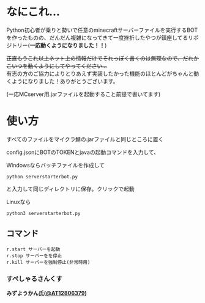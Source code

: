 # なにこれ…

Python初心者が乗りと勢いで任意のminecraftサーバーファイルを実行するBOTを作ったものの、だんだん複雑になってきて一度挫折したやつが鎮座してるリポジトリー(__一応動くようになりました！！__)  

~~正直もうこれ以上ネット上の情報だけでそれっぽく書くのは無理なので、だれかこいつを動くようにしてやってください...~~  
有志の方のご協力によりとりあえず実装したかった機能のほとんどがちゃんと動くようになりました！ありがとうございます。  

(一応MCserver用.jarファイルを起動すること前提で書いてます)  

# 使い方

すべてのファイルをマイクラ鯖の.jarファイルと同じところに置く

config.jsonにBOTのTOKENとjavaの起動コマンドを入力して、

Windowsならバッチファイルを作成して

```
python serverstarterbot.py
```

と入力して同じディレクトリに保存。クリックで起動

Linuxなら

```
python3 serverstarterbot.py
```



## コマンド

```
r.start サーバーを起動
r.stop サーバーをを停止
r.kill サーバーを強制停止(非常時用)
```



### すぺしゃるさんくす  

**みずようかん氏([@AT12806379](https://twitter.com/AT12806379))**